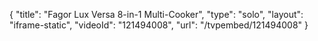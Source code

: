 {
    "title": "Fagor Lux Versa 8-in-1 Multi-Cooker",
    "type": "solo",
    "layout": "iframe-static",
    "videoId": "121494008",
    "url": "\/tvpembed\/121494008"
}